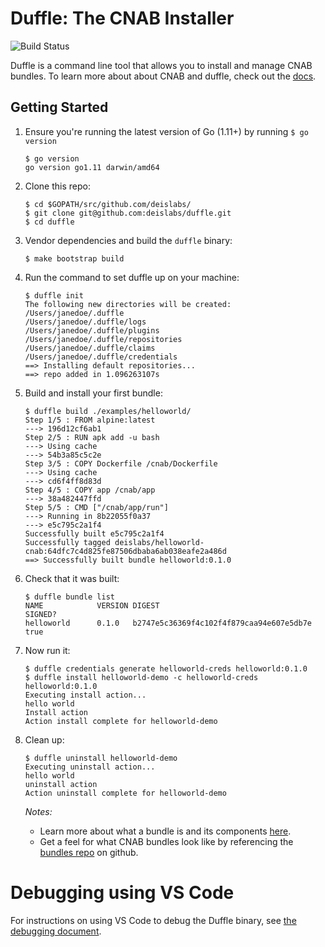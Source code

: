 # Duffle: The CNAB Installer
![Build Status](http://badges.technosophos.me/v1/github/build/deislabs/duffle/badge.svg?branch=master)

Duffle is a command line tool that allows you to install and manage CNAB bundles. To learn more about about CNAB and duffle, check out the [docs](docs/README.md).

## Getting Started

1. Ensure you're running the latest version of Go (1.11+) by running `$ go version`
    ```console
    $ go version
    go version go1.11 darwin/amd64
    ```

2. Clone this repo:
    ```console
    $ cd $GOPATH/src/github.com/deislabs/
    $ git clone git@github.com:deislabs/duffle.git
    $ cd duffle
    ```

3. Vendor dependencies and build the `duffle` binary:
    ```console
    $ make bootstrap build
    ```

4. Run the command to set duffle up on your machine:
    ```console
    $ duffle init
    The following new directories will be created:
    /Users/janedoe/.duffle
    /Users/janedoe/.duffle/logs
    /Users/janedoe/.duffle/plugins
    /Users/janedoe/.duffle/repositories
    /Users/janedoe/.duffle/claims
    /Users/janedoe/.duffle/credentials
    ==> Installing default repositories...
    ==> repo added in 1.096263107s
    ```

5. Build and install your first bundle:

    ```console
    $ duffle build ./examples/helloworld/
    Step 1/5 : FROM alpine:latest
    ---> 196d12cf6ab1
    Step 2/5 : RUN apk add -u bash
    ---> Using cache
    ---> 54b3a85c5c2e
    Step 3/5 : COPY Dockerfile /cnab/Dockerfile
    ---> Using cache
    ---> cd6f4ff8d83d
    Step 4/5 : COPY app /cnab/app
    ---> 38a482447ffd
    Step 5/5 : CMD ["/cnab/app/run"]
    ---> Running in 8b22055f0a37
    ---> e5c795c2a1f4
    Successfully built e5c795c2a1f4
    Successfully tagged deislabs/helloworld-cnab:64dfc7c4d825fe87506dbaba6ab038eafe2a486d
    ==> Successfully built bundle helloworld:0.1.0

6. Check that it was built:
    ```console
    $ duffle bundle list
    NAME            VERSION DIGEST                                          SIGNED?
    helloworld      0.1.0   b2747e5c36369f4c102f4f879caa94e607e5db7e        true
    ```

7. Now run it:
    ```console
    $ duffle credentials generate helloworld-creds helloworld:0.1.0
    $ duffle install helloworld-demo -c helloworld-creds helloworld:0.1.0
    Executing install action...
    hello world
    Install action
    Action install complete for helloworld-demo
    ```

8. Clean up:
    ```console
    $ duffle uninstall helloworld-demo
    Executing uninstall action...
    hello world
    uninstall action
    Action uninstall complete for helloworld-demo
    ```

    *Notes:*
    * Learn more about what a bundle is and its components [here](https://github.com/deislabs/cnab-spec/blob/master/100-CNAB.md).
    * Get a feel for what CNAB bundles look like by referencing the [bundles repo](https://github.com/deislabs/bundles) on github.

# Debugging using VS Code

For instructions on using VS Code to debug the Duffle binary, see [the debugging document](docs/001-debugging.md).
